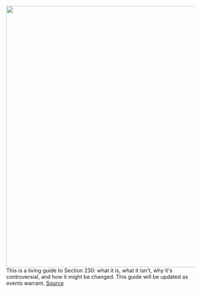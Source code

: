 <img src='https://cdn.vox-cdn.com/thumbor/uf9tzU2p9thW7INMGaIzbePAob4=/0x0:3000x2000/1200x675/filters:focal(1260x760:1740x1240)/cdn.vox-cdn.com/uploads/chorus_image/image/66864770/acastro_200302_3922_SuperTuesday_section230.2.0.0.jpg' width='700px' /><br/>
This is a living guide to Section 230: what it is, what it isn't, why it's controversial, and how it might be changed. This guide will be updated as events warrant.
<a href='https://www.theverge.com/policy/21273734/section-230-explained-internet-speech-law-definition-guide-free-moderation'> Source <a/>